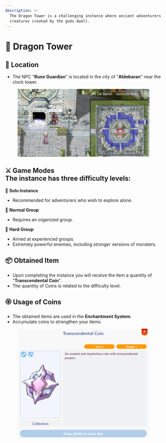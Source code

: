 ```yaml
---
description: >-
  The Dragon Tower is a challenging instance where ancient adventurers and
  creatures created by the gods dwell.
---
```


# 🏰 Dragon Tower

## 📖 Location

* The NPC "**Rune Guardian**" is located in the city of "**Aldebaran**" near the clock tower.

<figure><img src=".gitbook/assets/image (2) (1) (1).png" alt=""><figcaption></figcaption></figure>

⚔️ Game Modes\
The instance has three difficulty levels:
-----------------------------------------

🔹 **Solo Instance**

* Recommended for adventurers who wish to explore alone.

🔹 **Normal Group**

* Requires an organized group.

🔹 **Hard Group**

* Aimed at experienced groups.
* Extremely powerful enemies, including stronger versions of monsters.

## 📦 Obtained Item

* Upon completing the instance you will receive the item a quantity of "**Transcendental Coin**".
* The quantity of Coins is related to the difficulty level.

## 🏵 Usage of Coins

* The obtained items are used in the **Enchantment System**.
* Accumulate coins to strengthen your items.

<div align="left"><figure><img src=".gitbook/assets/image (3) (1) (1).png" alt=""><figcaption></figcaption></figure></div>
